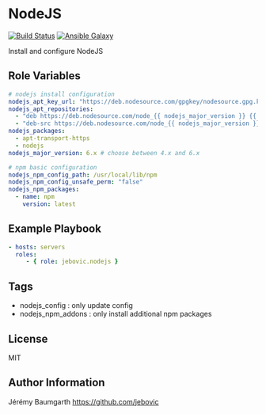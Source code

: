NodeJS
======

[![Build Status](https://travis-ci.org/jebovic/ansible-nodejs.svg?branch=master)](https://travis-ci.org/jebovic/ansible-nodejs) [![Ansible Galaxy](https://img.shields.io/badge/galaxy-jebovic.nodejs-blue.svg?style=flat)](https://galaxy.ansible.com/jebovic/nodejs)

Install and configure NodeJS

Role Variables
--------------

```yaml
# nodejs install configuration
nodejs_apt_key_url: "https://deb.nodesource.com/gpgkey/nodesource.gpg.key"
nodejs_apt_repositories:
  - "deb https://deb.nodesource.com/node_{{ nodejs_major_version }} {{ ansible_distribution_release | lower }} main"
  - "deb-src https://deb.nodesource.com/node_{{ nodejs_major_version }} {{ ansible_distribution_release | lower }} main"
nodejs_packages:
  - apt-transport-https
  - nodejs
nodejs_major_version: 6.x # choose between 4.x and 6.x

# npm basic configuration
nodejs_npm_config_path: /usr/local/lib/npm
nodejs_npm_config_unsafe_perm: "false"
nodejs_npm_packages:
  - name: npm
    version: latest
```

Example Playbook
----------------

```yaml
- hosts: servers
  roles:
     - { role: jebovic.nodejs }
```

Tags
----

* nodejs_config : only update config
* nodejs_npm_addons : only install additional npm packages

License
-------

MIT

Author Information
------------------

Jérémy Baumgarth https://github.com/jebovic
